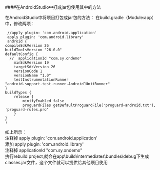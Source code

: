 ####在AndroidStudio中打成jar包使用其中的方法

在AndroidStudio中将项目打包成jar包的方法：
在build.gradle（Module:app）中，修改两项：    

     //apply plugin: 'com.android.application'
     apply plugin: 'com.android.library'
     android {
    compileSdkVersion 26
    buildToolsVersion "26.0.0"
    defaultConfig {
      //  applicationId "com.sy.ondemo"
        minSdkVersion 19
        targetSdkVersion 26
        versionCode 1
        versionName "1.0"
        testInstrumentationRunner "android.support.test.runner.AndroidJUnitRunner"
    }
    buildTypes {
        release {
            minifyEnabled false
            proguardFiles getDefaultProguardFile('proguard-android.txt'), 'proguard-rules.pro'
        }
    }
    }


如上所示：         
注释掉 apply plugin: 'com.android.application'    
添加  apply plugin: 'com.android.library'       
注释掉 applicationId "com.sy.ondemo"      
执行rebuild project,就会在app\build\intermediates\bundles\debug下生成classes.jar文件，这个文件就可以提供给其他项目使用
